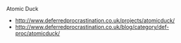 Atomic Duck

  - http://www.deferredprocrastination.co.uk/projects/atomicduck/
  - http://www.deferredprocrastination.co.uk/blog/category/def-proc/atomicduck/
